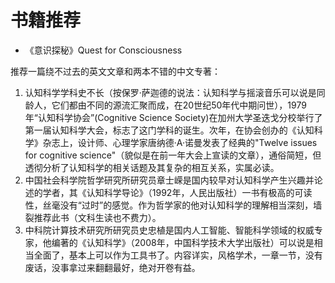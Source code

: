 
# 书籍推荐



- 《意识探秘》Quest for Consciousness


推荐一篇绕不过去的英文文章和两本不错的中文专著：

1.  认知科学学科史不长（按保罗·萨迦德的说法：认知科学与摇滚音乐可以说是同龄人，它们都由不同的源流汇聚而成，在20世纪50年代中期问世），1979年“认知科学协会”(Cognitive Science Society)在加州大学圣迭戈分校举行了第一届认知科学大会，标志了这门学科的诞生。次年，在协会创办的《认知科学》杂志上，设计师、心理学家唐纳德·A·诺曼发表了经典的"Twelve issues for cognitive science"（貌似是在前一年大会上宣读的文章），通俗简短，但透彻分析了认知科学的相关话题及其复杂的相互关系，实属必读。
2.  中国社会科学院哲学研究所研究员章士嵘是国内较早对认知科学产生兴趣并论述的学者，其《认知科学导论》（1992年，人民出版社）一书有极高的可读性，丝毫没有“过时”的感觉。作为哲学家的他对认知科学的理解相当深刻，墙裂推荐此书（文科生读也不费力）。
3.  中科院计算技术研究所研究员史忠植是国内人工智能、智能科学领域的权威专家，他编著的《认知科学》（2008年，中国科学技术大学出版社）可以说是相当全面了，基本上可以作为工具书了。内容详实，风格学术，一章一节，没有废话，没事拿过来翻翻最好，绝对开卷有益。
